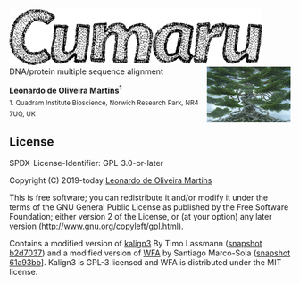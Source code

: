 <img src="recipe/cumaru-text.png" height="100" alt="Cumaru written in stylised fonts">
DNA/protein multiple sequence alignment

<img src="recipe/cumaru-logo.png" height="100" align="right" alt="AI drawing of a tree">

__Leonardo de Oliveira Martins<sup>1</sup>__
<br>
<sub>1. Quadram Institute Bioscience, Norwich Research Park, NR4 7UQ, UK</sub>


## License
SPDX-License-Identifier: GPL-3.0-or-later

Copyright (C) 2019-today  [Leonardo de Oliveira Martins](https://github.com/leomrtns)

This is free software; you can redistribute it and/or modify it under the terms of the GNU General Public
License as published by the Free Software Foundation; either version 2 of the License, or (at your option) any later
version (http://www.gnu.org/copyleft/gpl.html).

Contains a modified version of [kalign3](https://github.com/TimoLassmann/kalign) By Timo Lassmann 
([snapshot b2d7037](https://github.com/TimoLassmann/kalign/commit/b2d70375780b756dbec215d63839b8713d44174a)) and a
modified version of [WFA](https://github.com/smarco/WFA) by Santiago Marco-Sola 
([snapshot 61a93bb](https://github.com/smarco/WFA/commit/61a93bb3f1845e0409b04a7e178e5c6226f68f45)].
Kalign3 is GPL-3 licensed and WFA is distributed under the MIT license.

